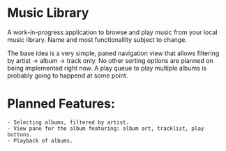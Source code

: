# Music Library

A work-in-progress application to browse and play music from your local music library. Name and most functionallity subject to change.

The base idea is a very simple, paned navigation view that allows filtering by artist -> album -> track only. No other sorting options
are planned on being implemented right now. A play queue to play multiple albums is probably going to happend at some point.


# Planned Features:
    - Selecting albums, filtered by artist.
    - View pane for the album featuring: album art, tracklist, play buttons.
    - Playback of albums.

